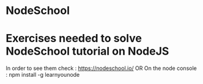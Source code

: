 # NodeSchool
# Exercises needed to solve NodeSchool tutorial on NodeJS
  In order to see them check : https://nodeschool.io/
  OR
  On the node console : npm install -g learnyounode
